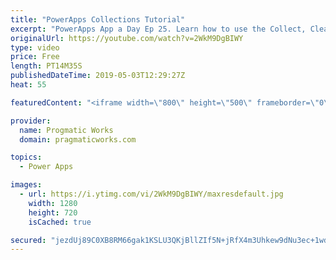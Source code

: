 ```yaml
---
title: "PowerApps Collections Tutorial"
excerpt: "PowerApps App a Day Ep 25. Learn how to use the Collect, ClearCollect, Clear, Patch and Remove functions to add, remove and update PowerApps collections. Working with a collection is very similar to working with a database with a few tweaks.   Pragmatic Works PowerApps class: http://www.pragmaticworks.com"
originalUrl: https://youtube.com/watch?v=2WkM9DgBIWY
type: video
price: Free
length: PT14M35S
publishedDateTime: 2019-05-03T12:29:27Z
heat: 55

featuredContent: "<iframe width=\"800\" height=\"500\" frameborder=\"0\" src=\"https://www.youtube.com/embed/2WkM9DgBIWY\" allow=\"accelerometer; autoplay; encrypted-media; gyroscope; picture-in-picture\" allowfullscreen></iframe>"

provider:
  name: Progmatic Works
  domain: pragmaticworks.com

topics:
  - Power Apps

images:
  - url: https://i.ytimg.com/vi/2WkM9DgBIWY/maxresdefault.jpg
    width: 1280
    height: 720
    isCached: true

secured: "jezdUj89C0XB8RM66gak1KSLU3QKjBllZIf5N+jRfX4m3Uhkew9dNu3ec+1wd1O6dmI7C1fF5aTVi88Esv2kBvfqjeSZVkrT7Czt1QhZFFuwKhAtVwyA4pzjzJGtZ9+fwlEYrhdlHh3I2njmxMTKa3vum4Jp1Imkz0VrKYO1xv4w8/F0U0+l1+sRh9PfB3BSQZgKc0h9ozGy/LDs9jFdXgkKjwv8i7hP5o62oRS6bnCVQ76D3t7H2+nYpRgLHczrSyAAhzuAp4NHb/DYwXIrqQmyr9kidx/YyfhJyP2w6R7mpMEIde5yICBuNdFkUqaEj25V4zW97Dxark44CpzWrZAtQRvRnDhZT0+lvO3QzWYBrYtn/wFcCymdtRnnA67lvp4JQ0zM9iJgqx2zYmVJQtiDlfV/WUzg2dRWLmz7jFw=;t20ErLMsS8tYv7P4NV6bxw=="
---
```


